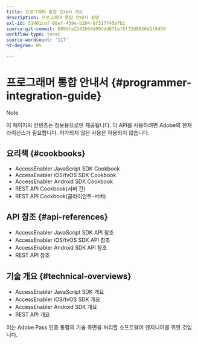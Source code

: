 ```yaml
---
title: 프로그래머 통합 안내서 개요
description: 프로그래머 통합 안내서 설명
exl-id: 51461caf-08ef-459e-b284-8f317f45e7b1
source-git-commit: 8896fa2242664d09ddd871af8f72d8858d1f0d50
workflow-type: tm+mt
source-wordcount: '117'
ht-degree: 0%

---
```


# 프로그래머 통합 안내서 {#programmer-integration-guide}


>[!NOTE]
>
>이 페이지의 컨텐츠는 정보용으로만 제공됩니다. 이 API를 사용하려면 Adobe의 현재 라이선스가 필요합니다. 허가되지 않은 사용은 허용되지 않습니다.
>

## 요리책 {#cookbooks}

* AccessEnabler JavaScript SDK Cookbook
* AccessEnabler iOS/tvOS SDK Cookbook
* AccessEnabler Android SDK Cookbook
* REST API Cookbook(서버 간)
* REST API Cookbook(클라이언트-서버)

## API 참조 {#api-references}

* AccessEnabler JavaScript SDK API 참조
* AccessEnabler iOS/tvOS SDK API 참조
* AccessEnabler Android SDK API 참조
* REST API 참조

## 기술 개요 {#technical-overviews}

* AccessEnabler JavaScript SDK 개요
* AccessEnabler iOS/tvOS SDK 개요
* AccessEnabler Android SDK 개요
* REST API 개요

이는 Adobe Pass 인증 통합의 기술 측면을 처리할 소프트웨어 엔지니어를 위한 것입니다.

<!--

>[!MORELIKETHIS]
>
>* Entitlement Flow
>* Programmer Use Cases
>* Error Reporting
>* Identifying Protected Resources
>* Temp Pass
>* Integrating the Media Token Verifier
>* User Metadata
>* Tracking Data in Adobe Pass Authentication
-->
